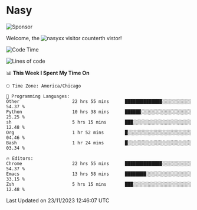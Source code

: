 # Nasy

<!--
<p align="center">
<img height="200" src="https://github-readme-stats.vercel.app/api?username=nasyxx&count_private=true&show_icons=true&theme=dracula&include_all_commits=true"/>
<img height="200" src="https://github-readme-stats.vercel.app/api/top-langs/?username=nasyxx&theme=dracula&hide=html,jupyter+notebook&count_private=true&show_icons=true"/>
</p>

  
----------------
-->

![Sponsor](https://img.shields.io/static/v1.svg?label=Sponsor&message=%E2%9D%A4&logo=GitHub&style=flat&color=pink)
 
Welcome, the ![nasyxx visitor counter](https://count.getloli.com/get/@nasyxx?theme=rule34)th vistor!
 
<!--START_SECTION:waka-->
![Code Time](http://img.shields.io/badge/Code%20Time-4%2C009%20hrs%2039%20mins-blue)

![Lines of code](https://img.shields.io/badge/From%20Hello%20World%20I%27ve%20Written-6.3%20million%20lines%20of%20code-blue)

📊 **This Week I Spent My Time On** 

```text
🕑︎ Time Zone: America/Chicago

💬 Programming Languages: 
Other                    22 hrs 55 mins      ██████████████░░░░░░░░░░░   54.37 % 
Python                   10 hrs 38 mins      ██████░░░░░░░░░░░░░░░░░░░   25.25 % 
sh                       5 hrs 15 mins       ███░░░░░░░░░░░░░░░░░░░░░░   12.48 % 
Org                      1 hr 52 mins        █░░░░░░░░░░░░░░░░░░░░░░░░   04.46 % 
Bash                     1 hr 24 mins        █░░░░░░░░░░░░░░░░░░░░░░░░   03.34 % 

🔥 Editors: 
Chrome                   22 hrs 55 mins      ██████████████░░░░░░░░░░░   54.37 % 
Emacs                    13 hrs 58 mins      ████████░░░░░░░░░░░░░░░░░   33.15 % 
Zsh                      5 hrs 15 mins       ███░░░░░░░░░░░░░░░░░░░░░░   12.48 % 
```


 Last Updated on 23/11/2023 12:46:07 UTC
<!--END_SECTION:waka-->

<!-- ![visitors](https://visitor-badge.laobi.icu/badge?page_id=nasyxx.nasyxx) -->
